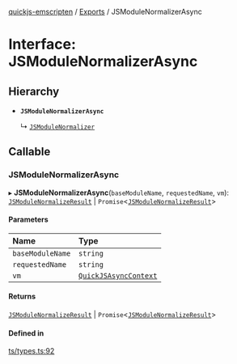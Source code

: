 [quickjs-emscripten](../README.md) / [Exports](../modules.md) / JSModuleNormalizerAsync

# Interface: JSModuleNormalizerAsync

## Hierarchy

- **`JSModuleNormalizerAsync`**

  ↳ [`JSModuleNormalizer`](JSModuleNormalizer.md)

## Callable

### JSModuleNormalizerAsync

▸ **JSModuleNormalizerAsync**(`baseModuleName`, `requestedName`, `vm`): [`JSModuleNormalizeResult`](../modules.md#jsmodulenormalizeresult) \| `Promise`<[`JSModuleNormalizeResult`](../modules.md#jsmodulenormalizeresult)\>

#### Parameters

| Name | Type |
| :------ | :------ |
| `baseModuleName` | `string` |
| `requestedName` | `string` |
| `vm` | [`QuickJSAsyncContext`](../classes/QuickJSAsyncContext.md) |

#### Returns

[`JSModuleNormalizeResult`](../modules.md#jsmodulenormalizeresult) \| `Promise`<[`JSModuleNormalizeResult`](../modules.md#jsmodulenormalizeresult)\>

#### Defined in

[ts/types.ts:92](https://github.com/yourWaifu/quickjs-emscripten/blob/main/ts/types.ts#L92)
